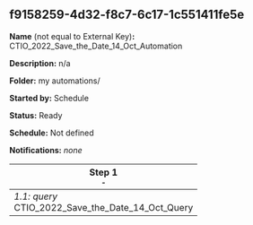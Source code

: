 ## f9158259-4d32-f8c7-6c17-1c551411fe5e

**Name** (not equal to External Key)**:** CTIO_2022_Save_the_Date_14_Oct_Automation

**Description:** n/a

**Folder:** my automations/

**Started by:** Schedule

**Status:** Ready

**Schedule:** Not defined

**Notifications:** _none_


| Step 1<br>_<small>-</small>_ |
| --- |
| _1.1: query_<br>CTIO_2022_Save_the_Date_14_Oct_Query |
